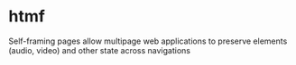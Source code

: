 # htmf
Self-framing pages allow multipage web applications to preserve elements (audio, video) and other state across navigations

